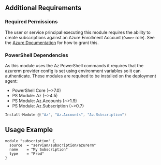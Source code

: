 ## Additional Requirements

### Required Permissions

The user or service principal executing this module requires the ability to create subscriptions against an Azure Enrollment Account (`Owner` role). See the [Azure Documentation](https://docs.microsoft.com/en-us/azure/azure-resource-manager/management/grant-access-to-create-subscription?#grant-access) for how to grant this.

### PowerShell Dependencies

As this module uses the Az PowerShell commands it requires that the azurerm provider config is set using environment variables so it can authenticate. These modules are required to be installed on the deployment agent:

- PowerShell Core (~>7.0)
- PS Module: Az (~>4.5)
- PS Module: Az.Accounts (~>1.9)
- PS Module: Az.Subscription (~>0.7)

```powershell
Install-Module @("Az", "Az.Accounts", "Az.Subscription")
```

## Usage Example

```hcl
module "subscription" {
  source  = "servian/subscription/azurerm"
  name    = "My Subscription"
  type    = "Prod"
}
```
